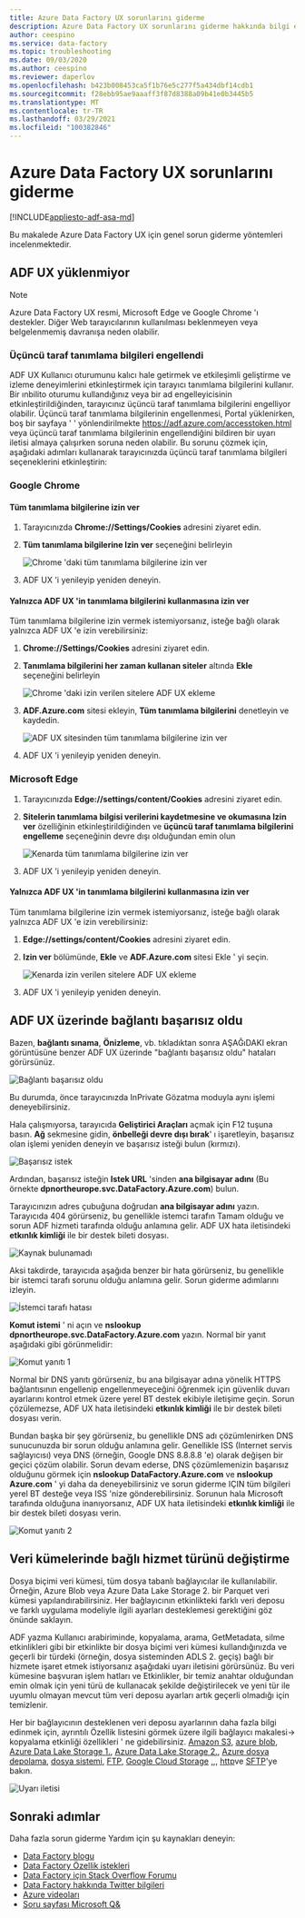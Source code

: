 ```yaml
---
title: Azure Data Factory UX sorunlarını giderme
description: Azure Data Factory UX sorunlarını giderme hakkında bilgi edinin.
author: ceespino
ms.service: data-factory
ms.topic: troubleshooting
ms.date: 09/03/2020
ms.author: ceespino
ms.reviewer: daperlov
ms.openlocfilehash: b423b008453ca5f1b76e5c277f5a434dbf14cdb1
ms.sourcegitcommit: f28ebb95ae9aaaff3f87d8388a09b41e0b3445b5
ms.translationtype: MT
ms.contentlocale: tr-TR
ms.lasthandoff: 03/29/2021
ms.locfileid: "100382846"
---
```

# <a name="troubleshoot-azure-data-factory-ux-issues"></a>Azure Data Factory UX sorunlarını giderme

[!INCLUDE[appliesto-adf-asa-md](includes/appliesto-adf-asa-md.md)]

Bu makalede Azure Data Factory UX için genel sorun giderme yöntemleri incelenmektedir.

## <a name="adf-ux-not-loading"></a>ADF UX yüklenmiyor

> [!NOTE]
> Azure Data Factory UX resmi, Microsoft Edge ve Google Chrome 'ı destekler. Diğer Web tarayıcılarının kullanılması beklenmeyen veya belgelenmemiş davranışa neden olabilir.

### <a name="third-party-cookies-blocked"></a>Üçüncü taraf tanımlama bilgileri engellendi

ADF UX Kullanıcı oturumunu kalıcı hale getirmek ve etkileşimli geliştirme ve izleme deneyimlerini etkinleştirmek için tarayıcı tanımlama bilgilerini kullanır. Bir ınbilito oturumu kullandığınız veya bir ad engelleyicisinin etkinleştirildiğinden, tarayıcınız üçüncü taraf tanımlama bilgilerini engelliyor olabilir. Üçüncü taraf tanımlama bilgilerinin engellenmesi, Portal yüklenirken, boş bir sayfaya ' ' yönlendirilmekte https://adf.azure.com/accesstoken.html veya üçüncü taraf tanımlama bilgilerinin engellendiğini bildiren bir uyarı iletisi almaya çalışırken soruna neden olabilir. Bu sorunu çözmek için, aşağıdaki adımları kullanarak tarayıcınızda üçüncü taraf tanımlama bilgileri seçeneklerini etkinleştirin:

### <a name="google-chrome"></a>Google Chrome

#### <a name="allow-all-cookies"></a>Tüm tanımlama bilgilerine izin ver

1. Tarayıcınızda **Chrome://Settings/Cookies** adresini ziyaret edin.
1. **Tüm tanımlama bilgilerine Izin ver** seçeneğini belirleyin 

    ![Chrome 'daki tüm tanımlama bilgilerine izin ver](media/data-factory-ux-troubleshoot-guide/chrome-allow-all-cookies.png)
1. ADF UX 'i yenileyip yeniden deneyin.

#### <a name="only-allow-adf-ux-to-use-cookies"></a>Yalnızca ADF UX 'in tanımlama bilgilerini kullanmasına izin ver
Tüm tanımlama bilgilerine izin vermek istemiyorsanız, isteğe bağlı olarak yalnızca ADF UX 'e izin verebilirsiniz:
1. **Chrome://Settings/Cookies** adresini ziyaret edin.
1. **Tanımlama bilgilerini her zaman kullanan siteler** altında **Ekle** seçeneğini belirleyin 

    ![Chrome 'daki izin verilen sitelere ADF UX ekleme](media/data-factory-ux-troubleshoot-guide/chrome-only-adf-cookies-1.png)
1. **ADF.Azure.com** sitesi ekleyin, **Tüm tanımlama bilgilerini** denetleyin ve kaydedin. 

    ![ADF UX sitesinden tüm tanımlama bilgilerine izin ver](media/data-factory-ux-troubleshoot-guide/chrome-only-adf-cookies-2.png)
1. ADF UX 'i yenileyip yeniden deneyin.

### <a name="microsoft-edge"></a>Microsoft Edge

1. Tarayıcınızda **Edge://settings/content/Cookies** adresini ziyaret edin.
1. **Sitelerin tanımlama bilgisi verilerini kaydetmesine ve okumasına Izin ver** özelliğinin etkinleştirildiğinden ve **üçüncü taraf tanımlama bilgilerini engelleme** seçeneğinin devre dışı olduğundan emin olun 

    ![Kenarda tüm tanımlama bilgilerine izin ver](media/data-factory-ux-troubleshoot-guide/edge-allow-all-cookies.png)
1. ADF UX 'i yenileyip yeniden deneyin.

#### <a name="only-allow-adf-ux-to-use-cookies"></a>Yalnızca ADF UX 'in tanımlama bilgilerini kullanmasına izin ver

Tüm tanımlama bilgilerine izin vermek istemiyorsanız, isteğe bağlı olarak yalnızca ADF UX 'e izin verebilirsiniz:

1. **Edge://settings/content/Cookies** adresini ziyaret edin.
1. **Izin ver** bölümünde, **Ekle** ve **ADF.Azure.com** sitesi Ekle ' yi seçin. 

    ![Kenarda izin verilen sitelere ADF UX ekleme](media/data-factory-ux-troubleshoot-guide/edge-allow-adf-cookies.png)
1. ADF UX 'i yenileyip yeniden deneyin.

## <a name="connection-failed-on-adf-ux"></a>ADF UX üzerinde bağlantı başarısız oldu

Bazen, **bağlantı sınama**, **Önizleme**, vb. tıkladıktan sonra AŞAĞıDAKI ekran görüntüsüne benzer ADF UX üzerinde "bağlantı başarısız oldu" hataları görürsünüz.

![Bağlantı başarısız oldu](media/data-factory-ux-troubleshoot-guide/connection-failed.png)

Bu durumda, önce tarayıcınızda InPrivate Gözatma moduyla aynı işlemi deneyebilirsiniz.

Hala çalışmıyorsa, tarayıcıda **Geliştirici Araçları** açmak için F12 tuşuna basın. **Ağ** sekmesine gidin, **önbelleği devre dışı bırak**' ı işaretleyin, başarısız olan işlemi yeniden deneyin ve başarısız isteği bulun (kırmızı).

![Başarısız istek](media/data-factory-ux-troubleshoot-guide/failed-request.png)

Ardından, başarısız isteğin **Istek URL** 'sinden **ana bilgisayar adını** (Bu örnekte **dpnortheurope.svc.DataFactory.Azure.com**) bulun.

Tarayıcınızın adres çubuğuna doğrudan **ana bilgisayar adını** yazın. Tarayıcıda 404 görürseniz, bu genellikle istemci tarafın Tamam olduğu ve sorun ADF hizmeti tarafında olduğu anlamına gelir. ADF UX hata iletisindeki **etkınlık kimliği** ile bir destek bileti dosyası.

![Kaynak bulunamadı](media/data-factory-ux-troubleshoot-guide/status-code-404.png)

Aksi takdirde, tarayıcıda aşağıda benzer bir hata görürseniz, bu genellikle bir istemci tarafı sorunu olduğu anlamına gelir. Sorun giderme adımlarını izleyin.

![İstemci tarafı hatası](media/data-factory-ux-troubleshoot-guide/client-side-error.png)

**Komut istemi** ' ni açın ve **nslookup dpnortheurope.svc.DataFactory.Azure.com** yazın. Normal bir yanıt aşağıdaki gibi görünmelidir:

![Komut yanıtı 1](media/data-factory-ux-troubleshoot-guide/command-response-1.png)

Normal bir DNS yanıtı görürseniz, bu ana bilgisayar adına yönelik HTTPS bağlantısının engellenip engellenmeyeceğini öğrenmek için güvenlik duvarı ayarlarını kontrol etmek üzere yerel BT destek ekibiyle iletişime geçin. Sorun çözülemezse, ADF UX hata iletisindeki **etkınlık kimliği** ile bir destek bileti dosyası verin.

Bundan başka bir şey görürseniz, bu genellikle DNS adı çözümlenirken DNS sunucunuzda bir sorun olduğu anlamına gelir. Genellikle ISS (Internet servis sağlayıcısı) veya DNS (örneğin, Google DNS 8.8.8.8 'e) olarak değişen bir geçici çözüm olabilir. Sorun devam ederse, DNS çözümlemenizin başarısız olduğunu görmek için **nslookup DataFactory.Azure.com** ve **nslookup Azure.com** ' yi daha da deneyebilirsiniz ve sorun giderme IÇIN tüm bilgileri yerel BT desteğe veya ISS 'nize gönderebilirsiniz. Sorunun hala Microsoft tarafında olduğuna inanıyorsanız, ADF UX hata iletisindeki **etkınlık kimliği** ile bir destek bileti dosyası verin.

![Komut yanıtı 2](media/data-factory-ux-troubleshoot-guide/command-response-2.png)

## <a name="change-linked-service-type-in-datasets"></a>Veri kümelerinde bağlı hizmet türünü değiştirme

Dosya biçimi veri kümesi, tüm dosya tabanlı bağlayıcılar ile kullanılabilir. Örneğin, Azure Blob veya Azure Data Lake Storage 2. bir Parquet veri kümesi yapılandırabilirsiniz. Her bağlayıcının etkinlikteki farklı veri deposu ve farklı uygulama modeliyle ilgili ayarları desteklemesi gerektiğini göz önünde saklayın. 

ADF yazma Kullanıcı arabiriminde, kopyalama, arama, GetMetadata, silme etkinlikleri gibi bir etkinlikte bir dosya biçimi veri kümesi kullandığınızda ve geçerli bir türdeki (örneğin, dosya sisteminden ADLS 2. geçiş) bağlı bir hizmete işaret etmek istiyorsanız aşağıdaki uyarı iletisini görürsünüz. Bu veri kümesine başvuran işlem hatları ve Etkinlikler, bir temiz anahtar olduğundan emin olmak için yeni türü de kullanacak şekilde değiştirilecek ve yeni tür ile uyumlu olmayan mevcut tüm veri deposu ayarları artık geçerli olmadığı için temizlenir.

Her bir bağlayıcının desteklenen veri deposu ayarlarının daha fazla bilgi edinmek için, ayrıntılı Özellik listesini görmek üzere ilgili bağlayıcı makalesi-> kopyalama etkinliği özellikleri ' ne gidebilirsiniz. [Amazon S3](connector-amazon-simple-storage-service.md), [azure blob](connector-azure-blob-storage.md), [Azure Data Lake Storage 1.](connector-azure-data-lake-store.md), [Azure Data Lake Storage 2.](connector-azure-data-lake-storage.md), [Azure dosya depolama](connector-azure-file-storage.md), [dosya sistemi](connector-file-system.md), [FTP](connector-ftp.md), [Google Cloud Storage](connector-google-cloud-storage.md) [,,](connector-hdfs.md), [http](connector-http.md)ve [SFTP](connector-sftp.md)'ye bakın.

![Uyarı iletisi](media/data-factory-ux-troubleshoot-guide/warning-message.png)

## <a name="next-steps"></a>Sonraki adımlar

Daha fazla sorun giderme Yardım için şu kaynakları deneyin:

* [Data Factory blogu](https://azure.microsoft.com/blog/tag/azure-data-factory/)
* [Data Factory Özellik istekleri](https://feedback.azure.com/forums/270578-data-factory)
* [Data Factory için Stack Overflow Forumu](https://stackoverflow.com/questions/tagged/azure-data-factory)
* [Data Factory hakkında Twitter bilgileri](https://twitter.com/hashtag/DataFactory)
* [Azure videoları](https://azure.microsoft.com/resources/videos/index/)
* [Soru sayfası Microsoft Q&](/answers/topics/azure-data-factory.html)